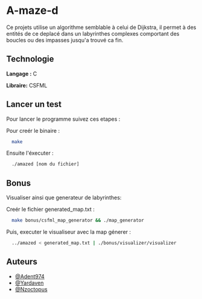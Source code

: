 
# A-maze-d

Ce projets utilise un algorithme semblable à celui de Dijkstra, il permet à des entités de ce deplacé dans un labyrinthes complexes comportant des boucles ou des impasses jusqu'a trouvé ca fin.

## Technologie

**Langage :** C

**Libraire:** CSFML

## Lancer un test

Pour lancer le programme suivez ces etapes :

Pour creér le binaire :
```bash
  make
```
Ensuite l'éxecuter :
```bash
  ./amazed [nom du fichier]  
```
## Bonus

Visualiser ainsi que generateur de labyrinthes:

Creér le fichier generated_map.txt :
```bash
  make bonus/csfml_map_generator && ./map_generator
```
Puis, executer le visualiseur avec la map génerer :
```bash
  ../amazed < generated_map.txt | ./bonus/visualizer/visualizer 
```


## Auteurs

- [@Adent974](https://www.github.com/Adent974)
- [@Yardaven](https://www.github.com/Yardaven)
- [@Nzoctopus](https://www.github.com/Nzoctopus)
